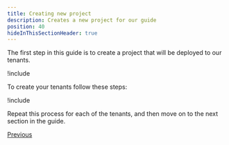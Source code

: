 ```yaml
---
title: Creating new project
description: Creates a new project for our guide
position: 40
hideInThisSectionHeader: true
---
```


The first step in this guide is to create a project that will be deployed to our tenants.

!include <create-projects>

To create your tenants follow these steps:

!include <tenants-create-tenant>

Repeat this process for each of the tenants, and then move on to the next section in the guide.

<span><a class="btn btn-secondary" href="/docs/tenants/guides/multi-tenant-saas-application">Previous</a></span>&nbsp;&nbsp;&nbsp;&nbsp;&nbsp;<span>